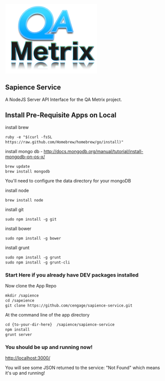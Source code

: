![icon](QAMetrix-Logo.png)

## Sapience Service
A NodeJS Server API Interface for the QA Metrix project.

## Install Pre-Requisite Apps on Local
install	brew

	ruby -e "$(curl -fsSL https://raw.github.com/Homebrew/homebrew/go/install)"

install mongo db - <http://docs.mongodb.org/manual/tutorial/install-mongodb-on-os-x/>
	
	brew update
	brew install mongodb

You'll need to configure the data directory for your mongoDB 

install node

	brew install node
	
install git

	sudo npm install -g git

install	bower

	sudo npm install -g bower

install grunt

	sudo npm install -g grunt
	sudo npm install -g grunt-cli

### Start Here if you already have DEV packages installed

Now clone the App Repo

	mkdir /sapience
	cd /sapeience
	git clone https://github.com/cengage/sapience-service.git

At the command line of the app directory
	
	cd {to-your-dir-here}  /sapience/sapience-service
	npm install
	grunt server 

### You should be up and running now!

<http://localhost:3000/>

You will see some JSON returned to the service:  "Not Found" which means it's up and running!

